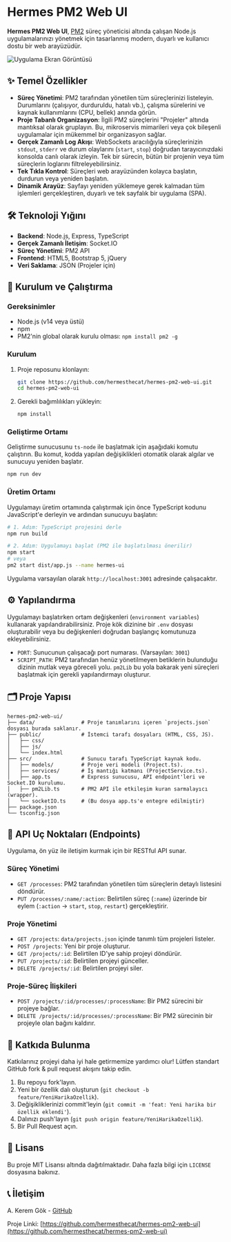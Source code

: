 # Hermes PM2 Web UI

**Hermes PM2 Web UI**, [PM2](https://pm2.keymetrics.io/) süreç yöneticisi altında çalışan Node.js uygulamalarınızı yönetmek için tasarlanmış modern, duyarlı ve kullanıcı dostu bir web arayüzüdür.

![Uygulama Ekran Görüntüsü](https://via.placeholder.com/800x400.png?text=Hermes+UI+Screenshot)

## ✨ Temel Özellikler

- **Süreç Yönetimi**: PM2 tarafından yönetilen tüm süreçlerinizi listeleyin. Durumlarını (çalışıyor, durduruldu, hatalı vb.), çalışma sürelerini ve kaynak kullanımlarını (CPU, bellek) anında görün.
- **Proje Tabanlı Organizasyon**: İlgili PM2 süreçlerini "Projeler" altında mantıksal olarak gruplayın. Bu, mikroservis mimarileri veya çok bileşenli uygulamalar için mükemmel bir organizasyon sağlar.
- **Gerçek Zamanlı Log Akışı**: WebSockets aracılığıyla süreçlerinizin `stdout`, `stderr` ve durum olaylarını (`start`, `stop`) doğrudan tarayıcınızdaki konsolda canlı olarak izleyin. Tek bir sürecin, bütün bir projenin veya tüm süreçlerin loglarını filtreleyebilirsiniz.
- **Tek Tıkla Kontrol**: Süreçleri web arayüzünden kolayca başlatın, durdurun veya yeniden başlatın.
- **Dinamik Arayüz**: Sayfayı yeniden yüklemeye gerek kalmadan tüm işlemleri gerçekleştiren, duyarlı ve tek sayfalık bir uygulama (SPA).

## 🛠️ Teknoloji Yığını

- **Backend**: Node.js, Express, TypeScript
- **Gerçek Zamanlı İletişim**: Socket.IO
- **Süreç Yönetimi**: PM2 API
- **Frontend**: HTML5, Bootstrap 5, jQuery
- **Veri Saklama**: JSON (Projeler için)

## 🚀 Kurulum ve Çalıştırma

### Gereksinimler

- Node.js (v14 veya üstü)
- npm
- PM2'nin global olarak kurulu olması: `npm install pm2 -g`

### Kurulum

1. Proje reposunu klonlayın:

   ```bash
   git clone https://github.com/hermesthecat/hermes-pm2-web-ui.git
   cd hermes-pm2-web-ui
   ```

2. Gerekli bağımlılıkları yükleyin:

   ```bash
   npm install
   ```

### Geliştirme Ortamı

Geliştirme sunucusunu `ts-node` ile başlatmak için aşağıdaki komutu çalıştırın. Bu komut, kodda yapılan değişiklikleri otomatik olarak algılar ve sunucuyu yeniden başlatır.

```bash
npm run dev
```

### Üretim Ortamı

Uygulamayı üretim ortamında çalıştırmak için önce TypeScript kodunu JavaScript'e derleyin ve ardından sunucuyu başlatın:

```bash
# 1. Adım: TypeScript projesini derle
npm run build

# 2. Adım: Uygulamayı başlat (PM2 ile başlatılması önerilir)
npm start 
# veya
pm2 start dist/app.js --name hermes-ui
```

Uygulama varsayılan olarak `http://localhost:3001` adresinde çalışacaktır.

## ⚙️ Yapılandırma

Uygulamayı başlatırken ortam değişkenleri (`environment variables`) kullanarak yapılandırabilirsiniz. Proje kök dizinine bir `.env` dosyası oluşturabilir veya bu değişkenleri doğrudan başlangıç komutunuza ekleyebilirsiniz.

- `PORT`: Sunucunun çalışacağı port numarası. (Varsayılan: `3001`)
- `SCRIPT_PATH`: PM2 tarafından henüz yönetilmeyen betiklerin bulunduğu dizinin mutlak veya göreceli yolu. `pm2Lib` bu yola bakarak yeni süreçleri başlatmak için gerekli yapılandırmayı oluşturur.

## 🗂️ Proje Yapısı

```
hermes-pm2-web-ui/
├── data/               # Proje tanımlarını içeren `projects.json` dosyası burada saklanır.
├── public/             # İstemci tarafı dosyaları (HTML, CSS, JS).
│   ├── css/
│   ├── js/
│   └── index.html
├── src/                # Sunucu tarafı TypeScript kaynak kodu.
│   ├── models/         # Proje veri modeli (Project.ts).
│   ├── services/       # İş mantığı katmanı (ProjectService.ts).
│   ├── app.ts          # Express sunucusu, API endpoint'leri ve Socket.IO kurulumu.
│   ├── pm2Lib.ts       # PM2 API ile etkileşim kuran sarmalayıcı (wrapper).
│   └── socketIO.ts     # (Bu dosya app.ts'e entegre edilmiştir)
├── package.json
└── tsconfig.json
```

## 🔌 API Uç Noktaları (Endpoints)

Uygulama, ön yüz ile iletişim kurmak için bir RESTful API sunar.

### Süreç Yönetimi

- `GET /processes`: PM2 tarafından yönetilen tüm süreçlerin detaylı listesini döndürür.
- `PUT /processes/:name/:action`: Belirtilen süreç (`:name`) üzerinde bir eylem (`:action` -> `start`, `stop`, `restart`) gerçekleştirir.

### Proje Yönetimi

- `GET /projects`: `data/projects.json` içinde tanımlı tüm projeleri listeler.
- `POST /projects`: Yeni bir proje oluşturur.
- `GET /projects/:id`: Belirtilen ID'ye sahip projeyi döndürür.
- `PUT /projects/:id`: Belirtilen projeyi günceller.
- `DELETE /projects/:id`: Belirtilen projeyi siler.

### Proje-Süreç İlişkileri

- `POST /projects/:id/processes/:processName`: Bir PM2 sürecini bir projeye bağlar.
- `DELETE /projects/:id/processes/:processName`: Bir PM2 sürecinin bir projeyle olan bağını kaldırır.

## 🤝 Katkıda Bulunma

Katkılarınız projeyi daha iyi hale getirmemize yardımcı olur! Lütfen standart GitHub fork & pull request akışını takip edin.

1. Bu repoyu fork'layın.
2. Yeni bir özellik dalı oluşturun (`git checkout -b feature/YeniHarikaOzellik`).
3. Değişikliklerinizi commit'leyin (`git commit -m 'feat: Yeni harika bir özellik eklendi'`).
4. Dalınızı push'layın (`git push origin feature/YeniHarikaOzellik`).
5. Bir Pull Request açın.

## 📝 Lisans

Bu proje MIT Lisansı altında dağıtılmaktadır. Daha fazla bilgi için `LICENSE` dosyasına bakınız.

## 📞 İletişim

A. Kerem Gök - [GitHub](https://github.com/hermesthecat)

Proje Linki: [https://github.com/hermesthecat/hermes-pm2-web-ui](https://github.com/hermesthecat/hermes-pm2-web-ui)

